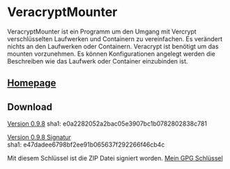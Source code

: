 VeracryptMounter
====
VeracryptMounter ist ein Programm um den Umgang mit Vercrypt verschlüsselten Laufwerken und Containern zu vereinfachen.
Es verändert nichts an den Laufwerken oder Containern. Veracrypt ist benötigt um das mounten vorzunehmen. 
Es können Konfigurationen angelegt werden die Beschreiben wie das Laufwerk oder Container einzubinden ist.

[Homepage](https://blog.lordsandwurm.de/veracryptmounter)
----

Download
---- 

[Version 0.9.8](https://github.com/LordSandwurm/VeraCryptMounter/releases/download/v0.9.8/VeracryptMounter-0.9.8.zip)
sha1: e0a2282052a2bac05e3907bc1b0782802838c781   

[Version 0.9.8 Signatur](https://github.com/LordSandwurm/VeraCryptMounter/releases/download/v0.9.8/VeracryptMounter-0.9.8.zip.sig)  
sha1: e47dadee6798bf2ee91b065637f292266f46cb4c   


Mit diesem Schlüssel ist die ZIP Datei signiert worden.
[Mein GPG Schlüssel](http://wwwkeys.pgp.net:11371/pks/lookup?op=get&search=0xDC3AE1A8)